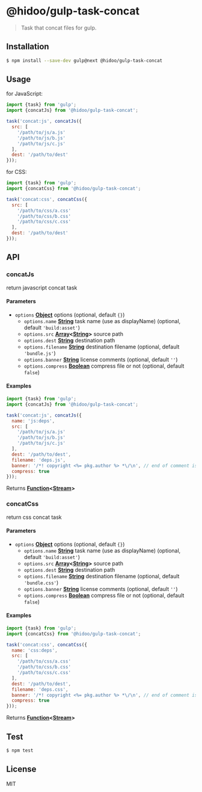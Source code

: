 # @hidoo/gulp-task-concat

> Task that concat files for gulp.

## Installation

```sh
$ npm install --save-dev gulp@next @hidoo/gulp-task-concat
```

## Usage

for JavaScript:

```js
import {task} from 'gulp';
import {concatJs} from '@hidoo/gulp-task-concat';

task('concat:js', concatJs({
  src: [
    '/path/to/js/a.js'
    '/path/to/js/b.js'
    '/path/to/js/c.js'
  ],
  dest: '/path/to/dest'
}));
```

for CSS:

```js
import {task} from 'gulp';
import {concatCss} from '@hidoo/gulp-task-concat';

task('concat:css', concatCss({
  src: [
    '/path/to/css/a.css'
    '/path/to/css/b.css'
    '/path/to/css/c.css'
  ],
  dest: '/path/to/dest'
}));
```

## API

<!-- Generated by documentation.js. Update this documentation by updating the source code. -->

### concatJs

return javascript concat task

#### Parameters

-   `options` **[Object](https://developer.mozilla.org/docs/Web/JavaScript/Reference/Global_Objects/Object)** options (optional, default `{}`)
    -   `options.name` **[String](https://developer.mozilla.org/docs/Web/JavaScript/Reference/Global_Objects/String)** task name (use as displayName) (optional, default `'build:asset'`)
    -   `options.src` **[Array](https://developer.mozilla.org/docs/Web/JavaScript/Reference/Global_Objects/Array)&lt;[String](https://developer.mozilla.org/docs/Web/JavaScript/Reference/Global_Objects/String)>** source path
    -   `options.dest` **[String](https://developer.mozilla.org/docs/Web/JavaScript/Reference/Global_Objects/String)** destination path
    -   `options.filename` **[String](https://developer.mozilla.org/docs/Web/JavaScript/Reference/Global_Objects/String)** destination filename (optional, default `'bundle.js'`)
    -   `options.banner` **[String](https://developer.mozilla.org/docs/Web/JavaScript/Reference/Global_Objects/String)** license comments (optional, default `''`)
    -   `options.compress` **[Boolean](https://developer.mozilla.org/docs/Web/JavaScript/Reference/Global_Objects/Boolean)** compress file or not (optional, default `false`)

#### Examples

```javascript
import {task} from 'gulp';
import {concatJs} from '@hidoo/gulp-task-concat';

task('concat:js', concatJs({
  name: 'js:deps',
  src: [
    '/path/to/js/a.js'
    '/path/to/js/b.js'
    '/path/to/js/c.js'
  ],
  dest: '/path/to/dest',
  filename: 'deps.js',
  banner: '/*! copyright <%= pkg.author %> *\/\n', // end of comment is not need to escape actually.
  compress: true
}));
```

Returns **[Function](https://developer.mozilla.org/docs/Web/JavaScript/Reference/Statements/function)&lt;[Stream](https://nodejs.org/api/stream.html)>** 

### concatCss

return css concat task

#### Parameters

-   `options` **[Object](https://developer.mozilla.org/docs/Web/JavaScript/Reference/Global_Objects/Object)** options (optional, default `{}`)
    -   `options.name` **[String](https://developer.mozilla.org/docs/Web/JavaScript/Reference/Global_Objects/String)** task name (use as displayName) (optional, default `'build:asset'`)
    -   `options.src` **[Array](https://developer.mozilla.org/docs/Web/JavaScript/Reference/Global_Objects/Array)&lt;[String](https://developer.mozilla.org/docs/Web/JavaScript/Reference/Global_Objects/String)>** source path
    -   `options.dest` **[String](https://developer.mozilla.org/docs/Web/JavaScript/Reference/Global_Objects/String)** destination path
    -   `options.filename` **[String](https://developer.mozilla.org/docs/Web/JavaScript/Reference/Global_Objects/String)** destination filename (optional, default `'bundle.css'`)
    -   `options.banner` **[String](https://developer.mozilla.org/docs/Web/JavaScript/Reference/Global_Objects/String)** license comments (optional, default `''`)
    -   `options.compress` **[Boolean](https://developer.mozilla.org/docs/Web/JavaScript/Reference/Global_Objects/Boolean)** compress file or not (optional, default `false`)

#### Examples

```javascript
import {task} from 'gulp';
import {concatCss} from '@hidoo/gulp-task-concat';

task('concat:css', concatCss({
  name: 'css:deps',
  src: [
    '/path/to/css/a.css'
    '/path/to/css/b.css'
    '/path/to/css/c.css'
  ],
  dest: '/path/to/dest',
  filename: 'deps.css',
  banner: '/*! copyright <%= pkg.author %> *\/\n', // end of comment is not need to escape actually.
  compress: true
}));
```

Returns **[Function](https://developer.mozilla.org/docs/Web/JavaScript/Reference/Statements/function)&lt;[Stream](https://nodejs.org/api/stream.html)>** 

## Test

```sh
$ npm test
```

## License

MIT
